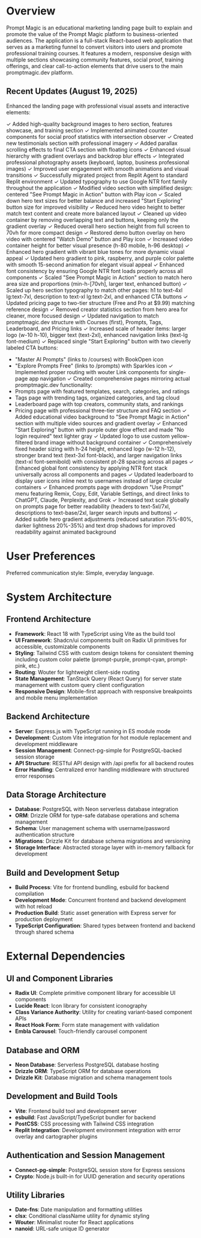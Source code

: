# Overview

Prompt Magic is an educational marketing landing page built to explain and promote the value of the Prompt Magic platform to business-oriented audiences. The application is a full-stack React-based web application that serves as a marketing funnel to convert visitors into users and promote professional training courses. It features a modern, responsive design with multiple sections showcasing community features, social proof, training offerings, and clear call-to-action elements that drive users to the main promptmagic.dev platform.

## Recent Updates (August 19, 2025)

Enhanced the landing page with professional visual assets and interactive elements:

✓ Added high-quality background images to hero section, features showcase, and training section
✓ Implemented animated counter components for social proof statistics with intersection observer
✓ Created new testimonials section with professional imagery 
✓ Added parallax scrolling effects to final CTA section with floating icons
✓ Enhanced visual hierarchy with gradient overlays and backdrop blur effects
✓ Integrated professional photography assets (keyboard, laptop, business professional images)
✓ Improved user engagement with smooth animations and visual transitions
✓ Successfully migrated project from Replit Agent to standard Replit environment
✓ Updated typography to use Google NTR font family throughout the application
✓ Modified video section with simplified design: centered "See Prompt Magic in Action" button with Play icon
✓ Scaled down hero text sizes for better balance and increased "Start Exploring" button size for improved visibility
✓ Reduced hero video height to better match text content and create more balanced layout
✓ Cleaned up video container by removing overlapping text and buttons, keeping only the gradient overlay
✓ Reduced overall hero section height from full screen to 70vh for more compact design
✓ Restored demo button overlay on hero video with centered "Watch Demo" button and Play icon
✓ Increased video container height for better visual presence (h-80 mobile, h-96 desktop)
✓ Enhanced hero gradient with vibrant blue tones for more dynamic visual appeal
✓ Updated hero gradient to pink, raspberry, and purple color palette with smooth 15-second animation for elegant visual appeal
✓ Enhanced font consistency by ensuring Google NTR font loads properly across all components
✓ Scaled "See Prompt Magic in Action" section to match hero area size and proportions (min-h-[70vh], larger text, enhanced button)
✓ Scaled up hero section typography to match other pages: h1 to text-4xl lg:text-7xl, description to text-xl lg:text-2xl, and enhanced CTA buttons
✓ Updated pricing page to two-tier structure (Free and Pro at $9.99) matching reference design
✓ Removed creator statistics section from hero area for cleaner, more focused design
✓ Updated navigation to match promptmagic.dev structure with Courses (first), Prompts, Tags, Leaderboard, and Pricing links
✓ Increased scale of header items: larger logo (w-10 h-10), bigger text (text-2xl), enhanced navigation links (text-lg font-medium)
✓ Replaced single "Start Exploring" button with two cleverly labeled CTA buttons:
  - "Master AI Prompts" (links to /courses) with BookOpen icon
  - "Explore Prompts Free" (links to /prompts) with Sparkles icon
✓ Implemented proper routing with wouter Link components for single-page app navigation
✓ Created comprehensive pages mirroring actual promptmagic.dev functionality:
  - Prompts page with featured templates, search, categories, and ratings
  - Tags page with trending tags, organized categories, and tag cloud
  - Leaderboard page with top creators, community stats, and rankings
  - Pricing page with professional three-tier structure and FAQ section
✓ Added educational video background to "See Prompt Magic in Action" section with multiple video sources and gradient overlay
✓ Enhanced "Start Exploring" button with purple outer glow effect and made "No login required" text lighter gray
✓ Updated logo to use custom yellow-filtered brand image without background container
✓ Comprehensively fixed header sizing with h-24 height, enhanced logo (w-12 h-12), stronger brand text (text-3xl font-black), and larger navigation links (text-xl font-semibold) with consistent pt-28 spacing across all pages
✓ Enhanced global font consistency by applying NTR font stack universally across all components and pages
✓ Updated leaderboard to display user icons inline next to usernames instead of large circular containers
✓ Enhanced prompts page with dropdown "Use Prompt" menu featuring Remix, Copy, Edit, Variable Settings, and direct links to ChatGPT, Claude, Perplexity, and Grok
✓ Increased text scale globally on prompts page for better readability (headers to text-5xl/7xl, descriptions to text-base/2xl, larger search inputs and buttons)
✓ Added subtle hero gradient adjustments (reduced saturation 75%-80%, darker lightness 20%-35%) and text drop shadows for improved readability against animated background

# User Preferences

Preferred communication style: Simple, everyday language.

# System Architecture

## Frontend Architecture
- **Framework**: React 18 with TypeScript using Vite as the build tool
- **UI Framework**: Shadcn/ui components built on Radix UI primitives for accessible, customizable components
- **Styling**: Tailwind CSS with custom design tokens for consistent theming including custom color palette (prompt-purple, prompt-cyan, prompt-pink, etc.)
- **Routing**: Wouter for lightweight client-side routing
- **State Management**: TanStack Query (React Query) for server state management with custom query client configuration
- **Responsive Design**: Mobile-first approach with responsive breakpoints and mobile menu implementation

## Backend Architecture
- **Server**: Express.js with TypeScript running in ES module mode
- **Development**: Custom Vite integration for hot module replacement and development middleware
- **Session Management**: Connect-pg-simple for PostgreSQL-backed session storage
- **API Structure**: RESTful API design with /api prefix for all backend routes
- **Error Handling**: Centralized error handling middleware with structured error responses

## Data Storage Architecture
- **Database**: PostgreSQL with Neon serverless database integration
- **ORM**: Drizzle ORM for type-safe database operations and schema management
- **Schema**: User management schema with username/password authentication structure
- **Migrations**: Drizzle Kit for database schema migrations and versioning
- **Storage Interface**: Abstracted storage layer with in-memory fallback for development

## Build and Development Setup
- **Build Process**: Vite for frontend bundling, esbuild for backend compilation
- **Development Mode**: Concurrent frontend and backend development with hot reload
- **Production Build**: Static asset generation with Express server for production deployment
- **TypeScript Configuration**: Shared types between frontend and backend through shared schema

# External Dependencies

## UI and Component Libraries
- **Radix UI**: Complete primitive component library for accessible UI components
- **Lucide React**: Icon library for consistent iconography
- **Class Variance Authority**: Utility for creating variant-based component APIs
- **React Hook Form**: Form state management with validation
- **Embla Carousel**: Touch-friendly carousel component

## Database and ORM
- **Neon Database**: Serverless PostgreSQL database hosting
- **Drizzle ORM**: TypeScript ORM for database operations
- **Drizzle Kit**: Database migration and schema management tools

## Development and Build Tools
- **Vite**: Frontend build tool and development server
- **esbuild**: Fast JavaScript/TypeScript bundler for backend
- **PostCSS**: CSS processing with Tailwind CSS integration
- **Replit Integration**: Development environment integration with error overlay and cartographer plugins

## Authentication and Session Management
- **Connect-pg-simple**: PostgreSQL session store for Express sessions
- **Crypto**: Node.js built-in for UUID generation and security operations

## Utility Libraries
- **Date-fns**: Date manipulation and formatting utilities
- **clsx**: Conditional className utility for dynamic styling
- **Wouter**: Minimalist router for React applications
- **nanoid**: URL-safe unique ID generator
